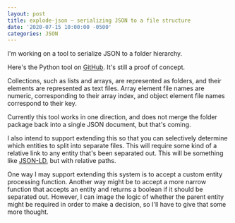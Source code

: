```yaml
---
layout: post
title: explode-json — serializing JSON to a file structure
date: '2020-07-15 10:00:00 -0500'
categories: JSON
---
```


I'm working on a tool to serialize JSON to a folder hierarchy.

Here's the Python tool on [GitHub](https://github.com/jakekara/explode-json/). It's still a proof of concept.

Collections, such as lists and arrays, are represented as folders, and their
elements are represented as text files. Array element file names are numeric,
corresponding to their array index, and object element file names correspond to
their key.

Currently this tool works in one direction, and does not merge the folder
package back into a single JSON document, but that's coming.

I also intend to support extending this so that you can selectively determine
which entities to split into separate files. This will require some kind of a
relative link to any entity that's been separated out. This will be something
like [JSON-LD](https://w3c.github.io/json-ld-syntax/), but with relative paths.

One way I may support extending this system is to accept a custom entity
processing function. Another way might be to accept a more narrow function that
accepts an entity and returns a boolean if it should be separated out. However,
I can image the logic of whether the parent entity might be required in order to
make a decision, so I'll have to give that some more thought.
